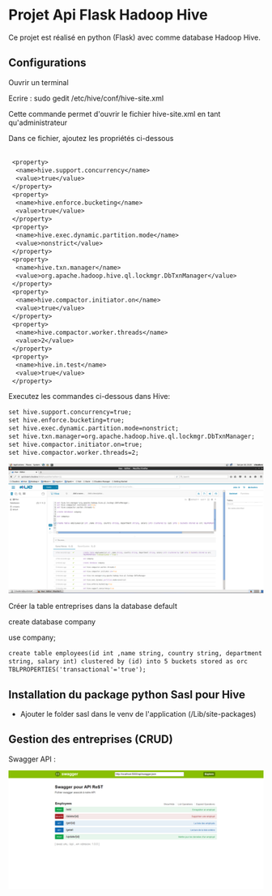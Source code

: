 # Projet Api Flask Hadoop Hive

Ce projet est réalisé en python (Flask) avec comme database Hadoop Hive.

## Configurations

Ouvrir un terminal 

Ecrire : sudo gedit /etc/hive/conf/hive-site.xml

Cette commande permet d'ouvrir le fichier hive-site.xml en tant qu'administrateur

Dans ce fichier, ajoutez les propriétés ci-dessous

```

 <property>
  <name>hive.support.concurrency</name>
  <value>true</value>
 </property>
 <property>
  <name>hive.enforce.bucketing</name>
  <value>true</value>
 </property>
 <property>
  <name>hive.exec.dynamic.partition.mode</name>
  <value>nonstrict</value>
 </property>
 <property>
  <name>hive.txn.manager</name>
  <value>org.apache.hadoop.hive.ql.lockmgr.DbTxnManager</value>
 </property>
 <property>
  <name>hive.compactor.initiator.on</name>
  <value>true</value>
 </property>
 <property>
  <name>hive.compactor.worker.threads</name>
  <value>2</value>
 </property>
 <property>
  <name>hive.in.test</name>
  <value>true</value>
 </property>
```


Executez les commandes ci-dessous dans Hive:

```
set hive.support.concurrency=true;
set hive.enforce.bucketing=true;
set hive.exec.dynamic.partition.mode=nonstrict;
set hive.txn.manager=org.apache.hadoop.hive.ql.lockmgr.DbTxnManager;
set hive.compactor.initiator.on=true;
set hive.compactor.worker.threads=2;
```

![config](img/hue.png)

Créer la table entreprises dans la database default

create database company

use company;

```
create table employees(id int ,name string, country string, department string, salary int) clustered by (id) into 5 buckets stored as orc TBLPROPERTIES('transactional'='true');
```

## Installation du package python Sasl pour Hive
- Ajouter le folder sasl dans le venv de l'application (/Lib/site-packages)

## Gestion des entreprises (CRUD)
Swagger API :

![swagger](img/swagger.png)
